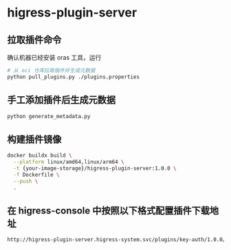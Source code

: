 # higress-plugin-server
## 拉取插件命令
确认机器已经安装 oras 工具，运行
```bash
# 从 oci 仓库拉取插件并生成元数据
python pull_plugins.py ./plugins.properties
```
## 手工添加插件后生成元数据
```bash
python generate_metadata.py
```
## 构建插件镜像
```bash
docker buildx build \
  --platform linux/amd64,linux/arm64 \
  -t {your-image-storage}/higress-plugin-server:1.0.0 \
  -f Dockerfile \
  --push \
  .
```
## 在 higress-console 中按照以下格式配置插件下载地址
```bash
http://higress-plugin-server.higress-system.svc/plugins/key-auth/1.0.0/plugin.wasm
```
